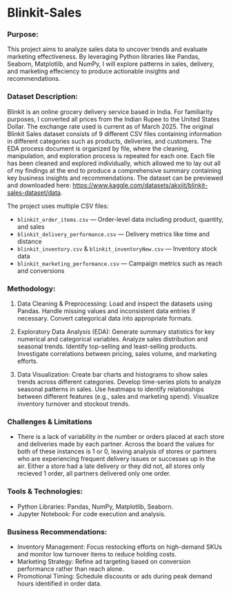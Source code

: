 # Blinkit-Sales

### Purpose:
This project aims to analyze sales data to uncover trends and evaluate marketing effectiveness. By leveraging Python libraries like Pandas, Seaborn, Matplotlib, and NumPy, I will explore patterns in sales, delivery, and marketing effeciency to produce actionable insights and recommendations.

### Dataset Description:
Blinkit is an online grocery delivery service based in India. For familiarity purposes, I converted all prices from the Indian Rupee to the United States Dollar. The exchange rate used is current as of March 2025. The original Blinkit Sales dataset consists of 9 different CSV files containing information in different categories such as products, deliveries, and customers. The EDA process document is organized by file, where the cleaning, manipulation, and exploration process is repeated for each one. Each file has been cleaned and explored individually, which allowed me to lay out all of my findings at the end to produce a comprehensive summary containing key business insights and recommendations. The dataset can be previewed and downloaded here: https://www.kaggle.com/datasets/akxiit/blinkit-sales-dataset/data.

The project uses multiple CSV files:
- `blinkit_order_items.csv` — Order-level data including product, quantity, and sales
- `blinkit_delivery_performance.csv` — Delivery metrics like time and distance
- `blinkit_inventory.csv` & `blinkit_inventoryNew.csv` — Inventory stock data
- `blinkit_marketing_performance.csv` — Campaign metrics such as reach and conversions


### Methodology:
1. Data Cleaning & Preprocessing:
Load and inspect the datasets using Pandas.
Handle missing values and inconsistent data entries if necessary.
Convert categorical data into appropriate formats.

2. Exploratory Data Analysis (EDA):
Generate summary statistics for key numerical and categorical variables.
Analyze sales distribution and seasonal trends.
Identify top-selling and least-selling products.
Investigate correlations between pricing, sales volume, and marketing efforts.

3. Data Visualization:
Create bar charts and histograms to show sales trends across different categories.
Develop time-series plots to analyze seasonal patterns in sales.
Use heatmaps to identify relationships between different features (e.g., sales and marketing spend).
Visualize inventory turnover and stockout trends.

### Challenges & Limitations
- There is a lack of variability in the number or orders placed at each store and deliveries made by each partner. Across the board the values for both of these instances is 1 or 0, leaving analysis of stores or partners who are experiencing frequent delivery issues or successes up in the air. Either a store had a late delivery or they did not, all stores only recieved 1 order, all partners delivered only one order.

### Tools & Technologies:
- Python Libraries: Pandas, NumPy, Matplotlib, Seaborn.
- Jupyter Notebook: For code execution and analysis.

### Business Recommendations:

- Inventory Management: Focus restocking efforts on high-demand SKUs and monitor low turnover items to reduce holding costs.
- Marketing Strategy: Refine ad targeting based on conversion performance rather than reach alone.
- Promotional Timing: Schedule discounts or ads during peak demand hours identified in order data.
